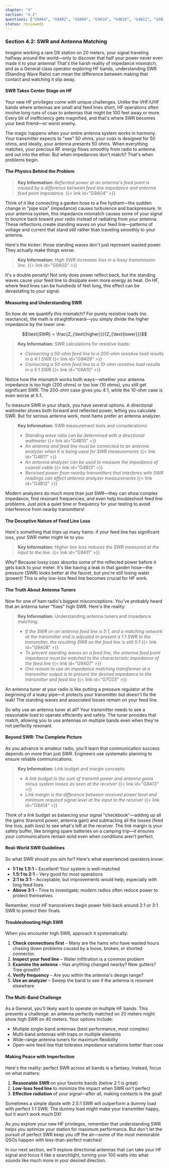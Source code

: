 ```yaml
---
chapter: "4"
section: "4.2"
questions: ["G9A04", "G9A02", "G9A09", "G9A10", "G4B10", "G4B11", "G4B13", "G4B12", "G9A11", "G9A08", "G9A07", "G7C03", "G8A13", "G8A14"]
status: reviewed1
---
```


### Section 4.2: SWR and Antenna Matching

Imagine working a rare DX station on 20 meters, your signal traveling halfway around the world—only to discover that half your power never even made it to your antenna! That's the harsh reality of impedance mismatch, and as a General class operator exploring HF bands, understanding SWR (Standing Wave Ratio) can mean the difference between making that contact and watching it slip away.

#### SWR Takes Center Stage on HF

Your new HF privileges come with unique challenges. Unlike the VHF/UHF bands where antennas are small and feed lines short, HF operations often involve long runs of coax to antennas that might be 100 feet away or more. Every bit of inefficiency gets magnified, and that's where SWR becomes your best friend—or worst enemy.

The magic happens when your entire antenna system works in harmony. Your transmitter expects to "see" 50 ohms, your coax is designed for 50 ohms, and ideally, your antenna presents 50 ohms. When everything matches, your precious RF energy flows smoothly from radio to antenna and out into the ether. But when impedances don't match? That's when problems begin.

#### The Physics Behind the Problem

> **Key Information:** *Reflected power at an antenna's feed point is caused by a difference between feed line impedance and antenna feed point impedance.* {{< link id="G9A04" >}}

Think of it like connecting a garden hose to a fire hydrant—the sudden change in "pipe size" (impedance) causes turbulence and backpressure. In your antenna system, this impedance mismatch causes some of your signal to bounce back toward your radio instead of radiating from your antenna. These reflections create standing waves on your feed line—patterns of voltage and current that stand still rather than traveling smoothly to your antenna.

Here's the kicker: those standing waves don't just represent wasted power. They actually make things worse:

> **Key Information:** *High SWR increases loss in a lossy transmission line.* {{< link id="G9A02" >}}

It's a double penalty! Not only does power reflect back, but the standing waves cause your feed line to dissipate even more energy as heat. On HF, where feed lines can be hundreds of feet long, this effect can be devastating to your signal.

#### Measuring and Understanding SWR

So how do we quantify this mismatch? For purely resistive loads (no reactance), the math is straightforward—you simply divide the higher impedance by the lower one:

$$\text{SWR} = \frac{Z_{\text{higher}}}{Z_{\text{lower}}}$$

> **Key Information:** SWR calculations for resistive loads:
> - *Connecting a 50-ohm feed line to a 200-ohm resistive load results in a 4:1 SWR* {{< link id="G9A09" >}}
> - *Connecting a 50-ohm feed line to a 10-ohm resistive load results in a 5:1 SWR* {{< link id="G9A10" >}}

Notice how the mismatch works both ways—whether your antenna impedance is too high (200 ohms) or too low (10 ohms), you still get significant SWR. The 200-ohm case gives you 4:1, while the 10-ohm case is even worse at 5:1.

To measure SWR in your shack, you have several options. A directional wattmeter shows both forward and reflected power, letting you calculate SWR. But for serious antenna work, most hams prefer an antenna analyzer.

> **Key Information:** SWR measurement tools and considerations:
> - *Standing wave ratio can be determined with a directional wattmeter* {{< link id="G4B10" >}}
> - *An antenna and feed line must be connected to an antenna analyzer when it is being used for SWR measurements* {{< link id="G4B11" >}}
> - *An antenna analyzer can be used to measure the impedance of coaxial cable* {{< link id="G4B13" >}}
> - *Received power from nearby transmitters that interferes with SWR readings can affect antenna analyzer measurements* {{< link id="G4B12" >}}

Modern analyzers do much more than just SWR—they can show complex impedance, find resonant frequencies, and even help troubleshoot feed line problems. Just pick a quiet time or frequency for your testing to avoid interference from nearby transmitters!

#### The Deceptive Nature of Feed Line Loss

Here's something that trips up many hams: if your feed line has significant loss, your SWR meter might lie to you:

> **Key Information:** *Higher line loss reduces the SWR measured at the input to the line.* {{< link id="G9A11" >}}

Why? Because lossy coax absorbs some of the reflected power before it gets back to your meter. It's like having a leak in that garden hose—the pressure (SWR) looks better at the faucet, but you're still losing water (power)! This is why low-loss feed line becomes crucial for HF work.

#### The Truth About Antenna Tuners

Now for one of ham radio's biggest misconceptions. You've probably heard that an antenna tuner "fixes" high SWR. Here's the reality:

> **Key Information:** Understanding antenna tuners and impedance matching:
> - *If the SWR on an antenna feed line is 5:1, and a matching network at the transmitter end is adjusted to present a 1:1 SWR to the transmitter, the resulting SWR on the feed line is still 5:1* {{< link id="G9A08" >}}
> - *To prevent standing waves on a feed line, the antenna feed point impedance must be matched to the characteristic impedance of the feed line* {{< link id="G9A07" >}}
> - *One reason to use an impedance matching transformer at a transmitter output is to present the desired impedance to the transmitter and feed line* {{< link id="G7C03" >}}

An antenna tuner at your radio is like putting a pressure regulator at the beginning of a leaky pipe—it protects your transmitter but doesn't fix the leak! The standing waves and associated losses remain on your feed line. 

So why use an antenna tuner at all? Your transmitter needs to see a reasonable load to operate efficiently and safely. The tuner provides that match, allowing you to use antennas on multiple bands even when they're not perfectly resonant.

#### Beyond SWR: The Complete Picture

As you advance in amateur radio, you'll learn that communication success depends on more than just SWR. Engineers use systematic planning to ensure reliable communications:

> **Key Information:** Link budget and margin concepts:
> - *A link budget is the sum of transmit power and antenna gains minus system losses as seen at the receiver* {{< link id="G8A13" >}}
> - *Link margin is the difference between received power level and minimum required signal level at the input to the receiver* {{< link id="G8A14" >}}

Think of a link budget as balancing your signal "checkbook"—adding up all the gains (transmit power, antenna gain) and subtracting all the losses (feed line loss, path loss) to see what's left at the receiver. The link margin is your safety buffer, like bringing spare batteries on a camping trip—it ensures your communications remain solid even when conditions aren't perfect.

#### Real-World SWR Guidelines

So what SWR should you aim for? Here's what experienced operators know:

- **1:1 to 1.5:1** – Excellent! Your system is well-matched
- **1.5:1 to 2:1** – Very good for most operations
- **2:1 to 3:1** – Acceptable, but improvements would help, especially with long feed lines
- **Above 3:1** – Time to investigate; modern radios often reduce power to protect themselves

Remember, most HF transceivers begin power fold-back around 2:1 or 3:1 SWR to protect their finals.

#### Troubleshooting High SWR

When you encounter high SWR, approach it systematically:

1. **Check connections first** – Many are the hams who have wasted hours chasing down problems caused by a loose, broken, or shorted connector.
2. **Inspect your feed line** – Water infiltration is a common problem
3. **Examine the antenna** – Has anything changed nearby? New gutters? Tree growth?
4. **Verify frequency** – Are you within the antenna's design range?
5. **Use an analyzer** – Sweep the band to see if the antenna is resonant elsewhere

#### The Multi-Band Challenge

As a General, you'll likely want to operate on multiple HF bands. This presents a challenge: an antenna perfectly matched on 20 meters might show high SWR on 40 meters. Your options include:

- Multiple single-band antennas (best performance, most complex)
- Multi-band antennas with traps or multiple elements
- Wide-range antenna tuners for maximum flexibility
- Open-wire feed line that tolerates impedance variations better than coax

#### Making Peace with Imperfection

Here's the reality: perfect SWR across all bands is a fantasy. Instead, focus on what matters:

1. **Reasonable SWR** on your favorite bands (below 2:1 is great)
2. **Low-loss feed line** to minimize the impact when SWR isn't perfect
3. **Effective radiation** of your signal—after all, making contacts is the goal!

Sometimes a simple dipole with 2.5:1 SWR will outperform a dummy load with perfect 1:1 SWR. The dummy load might make your transmitter happy, but it won't work much DX!

As you explore your new HF privileges, remember that understanding SWR helps you optimize your station for maximum performance. But don't let the pursuit of perfect SWR keep you off the air—some of the most memorable QSOs happen with less-than-perfect matches!

In our next section, we'll explore directional antennas that can take your HF signal and focus it like a searchlight, turning your 100 watts into what sounds like much more in your desired direction.
